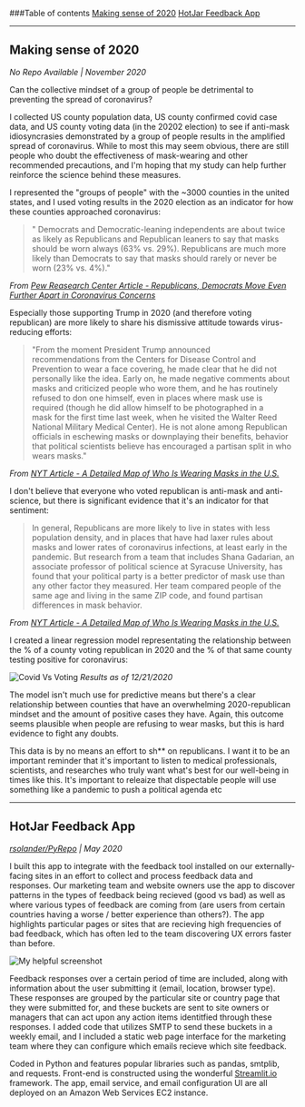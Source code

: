 ###Table of contents
[Making sense of 2020](#making-sense-of-2020)
[HotJar Feedback App](#hotjar-feedback-app)

---

## Making sense of 2020
_No Repo Available |  November 2020_

Can the collective mindset of a group of people be detrimental to preventing the spread of coronavirus?

I collected US county population data, US county confirmed covid case data, and US county voting data (in the 20202 election) to see if anti-mask idiosyncrasies demonstrated by a group of people results in the amplified spread of coronavirus.
While to most this may seem obvious, there are still people who doubt the effectiveness of mask-wearing and other recommended precautions, and I'm hoping that my study can help further reinforce the science behind these measures.

I represented the "groups of people" with the ~3000 counties in the united states, and I used voting results in the 2020 election as an indicator for how these counties approached coronavirus:

> "	Democrats and Democratic-leaning independents are about twice as likely as Republicans and Republican leaners to say that masks should be worn always (63% vs. 29%). Republicans are much more likely than Democrats to say that masks should rarely or never be worn (23% vs. 4%)."

_From [Pew Reasearch Center Article - Republicans, Democrats Move Even Further Apart in Coronavirus Concerns](https://www.pewresearch.org/politics/2020/06/25/republicans-democrats-move-even-further-apart-in-coronavirus-concerns/)_

Especially those supporting Trump in 2020 (and therefore voting republican) are more likely to share his dismissive attitude towards virus-reducing efforts:

> "From the moment President Trump announced recommendations from the Centers for Disease Control and Prevention to wear a face covering, he made clear that he did not personally like the idea. Early on, he made negative comments about masks and criticized people who wore them, and he has routinely refused to don one himself, even in places where mask use is required (though he did allow himself to be photographed in a mask for the first time last week, when he visited the Walter Reed National Military Medical Center). He is not alone among Republican officials in eschewing masks or downplaying their benefits, behavior that political scientists believe has encouraged a partisan split in who wears masks."

_From [NYT Article - A Detailed Map of Who Is Wearing Masks in the U.S.](https://www.nytimes.com/interactive/2020/07/17/upshot/coronavirus-face-mask-map.html)_

I don't believe that everyone who voted republican is anti-mask and anti-science, but there is significant evidence that it's an indicator for that sentiment:

> In general, Republicans are more likely to live in states with less population density, and in places that have had laxer rules about masks and lower rates of coronavirus infections, at least early in the pandemic. But research from a team that includes Shana Gadarian, an associate professor of political science at Syracuse University, has found that your political party is a better predictor of mask use than any other factor they measured. Her team compared people of the same age and living in the same ZIP code, and found partisan differences in mask behavior.

_From [NYT Article - A Detailed Map of Who Is Wearing Masks in the U.S.](https://www.nytimes.com/interactive/2020/07/17/upshot/coronavirus-face-mask-map.html)_

I created a linear regression model representating the relationship between the % of a county voting republican in 2020 and the % of that same county testing positive for coronavirus:

![Covid Vs Voting](rsolander.github.io/cov_vote_12_22.PNG)
_Results as of 12/21/2020_

The model isn't much use for predictive means but there's a clear relationship between counties that have an overwhelming 2020-republican mindset and the amount of positive cases they have. Again, this outcome seems plausible when people are refusing to wear masks, but this is hard evidence to fight any doubts.

This data is by no means an effort to sh** on republicans. I want it to be an important reminder that it's important to listen to medical professionals, scientists, and researches who truly want what's best for our well-being in times like this. It's important to releaize that dispectable people will use something like a pandemic to push a political agenda etc

---

## HotJar Feedback App
_[rsolander/PyRepo](https://github.com/rsolander/PyRepo) | May 2020_

I built this app to integrate with the feedback tool installed on our externally-facing sites in an effort to collect and process feedback data and responses.
Our marketing team and website owners use the app to discover patterns in the types of feedback being recieved (good vs bad) as well as where various types of feedback are coming from (are users from certain countries having a worse / better experience than others?).
The app highlights particular pages or sites that are recieving high frequencies of bad feedback, which has often led to the team discovering UX errors faster than before.

![My helpful screenshot](rsolander.github.io/hjapp_demo.gif)

Feedback responses over a certain period of time are included, along with information about the user submitting it (email, location, browser type).
These responses are grouped by the particular site or country page that they were submitted for, and these buckets are sent to site owners or managers that can act upon any action items identitfied through these responses.
I added code that utilizes SMTP to send these buckets in a weekly email, and I included a static web page interface for the marketing team where they can configure which emails recieve which site feedback.

Coded in Python and features popular libraries such as pandas, smtplib, and requests. Front-end is constructed using the wonderful [Streamlit.io](https://www.streamlit.io/) framework.
The app, email service, and email configuration UI are all deployed on an Amazon Web Services EC2 instance.
